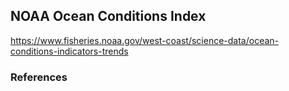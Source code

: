 ## NOAA Ocean Conditions Index








https://www.fisheries.noaa.gov/west-coast/science-data/ocean-conditions-indicators-trends




### References





